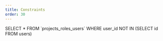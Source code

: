 ```yaml
---
title: Constraints 
order: 30
---
```


<script>document.location="/php-db-optimierung/constraints/";</script>


<sql>
SELECT * FROM `projects_roles_users` 
WHERE user_id NOT IN (SELECT id FROM users)
</sql>

